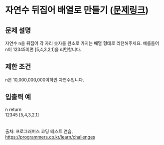 # 자연수 뒤집어 배열로 만들기 ([문제링크](https://school.programmers.co.kr/learn/courses/30/lessons/12932))

## 문제 설명
자연수 n을 뒤집어 각 자리 숫자를 원소로 가지는 배열 형태로 리턴해주세요. 예를들어 n이 12345이면 [5,4,3,2,1]을 리턴합니다.

## 제한 조건
n은 10,000,000,000이하인 자연수입니다.<br/>

## 입출력 예 
n	return<br/>
12345	[5,4,3,2,1]<br/>
<br/><br/>
출처: 프로그래머스 코딩 테스트 연습, https://programmers.co.kr/learn/challenges